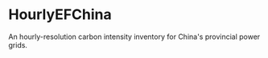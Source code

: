 # HourlyEFChina
An hourly-resolution carbon intensity inventory for China's provincial power grids.
